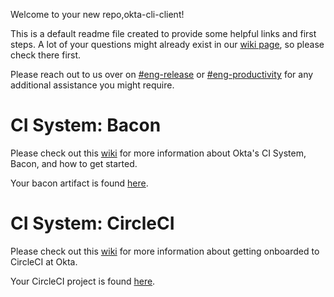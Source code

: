 Welcome to your new repo,okta-cli-client!

This is a default readme file created to provide some helpful links and first steps.
A lot of your questions might already exist in our [wiki page](http://bit.ly/EngFAQ), so please check there first.

Please reach out to us over on [#eng-release](https://okta.slack.com/archives/C7L27G2Q5) or
[#eng-productivity](https://okta.slack.com/archives/C7LQ4U8T0) for any additional assistance you might require.
# CI System: Bacon

Please check out this [wiki](https://oktawiki.atlassian.net/wiki/spaces/ESS/pages/2436202798/Bacon+HowTo+Video+Series)
for more information about Okta's CI System, Bacon, and how to get started.

Your bacon artifact is found [here](https://bacon-go.aue1e.saasure.net/commits?artifact=okta-cli-client).
# CI System: CircleCI

Please check out this [wiki](https://oktawiki.atlassian.net/wiki/spaces/ESS/pages/2670692460/Circle+CI+User+Guide)
for more information about getting onboarded to CircleCI at Okta.

Your CircleCI project is found [here](https://app.circleci.com/pipelines/github/atko-eng/okta-cli-client).
